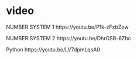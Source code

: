 # video
<p> 
NUMBER SYSTEM 1
https://youtu.be/P1k-zFxbZow </p>
<p>
  NUMBER SYSTEM 2
https://youtu.be/DhrGSB-6Zhc </p>
<p> 
  Python
https://youtu.be/LV7dpmLqsA0 </p>
